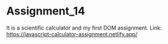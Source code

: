 # Assignment_14
It is a scientific calculator and my first DOM assignment.
Link: https://javascript-calculator-assignment.netlify.app/
